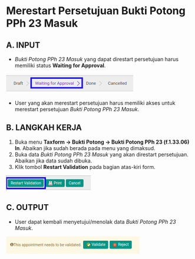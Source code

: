 # Merestart Persetujuan Bukti Potong PPh 23 Masuk

## A. INPUT

* *Bukti Potong PPh 23 Masuk* yang dapat direstart persetujuan harus memiliki status **Waiting for Approval**.

![](../../img/bukpot-pph-23-masuk/status-waiting-for-approval.png)

* User yang akan merestart persetujuan harus memiliki akses untuk merestart persetujuan *Bukti Potong PPh 23 Masuk*.

## B. LANGKAH KERJA

1. Buka menu **Taxform -> Bukti Potong -> Bukti Potong PPh 23 (f.1.33.06) In**. Abaikan jika sudah berada pada menu yang dimaksud.
2. Buka data *Bukti Potong PPh 23 Masuk* yang akan direstart persetujuan. Abaikan jika data sudah dibuka.
3. Klik tombol **Restart Validation** pada bagian atas-kiri form.

![](../../img/bukpot-pph-23-masuk/tombol-restart-validation.png)

## C. OUTPUT

* User dapat kembali menyetujui/menolak data *Bukti Potong PPh 23 Masuk*.

![](../../img/bukpot-pph-23-masuk/output-restart-persetujuan.png)
